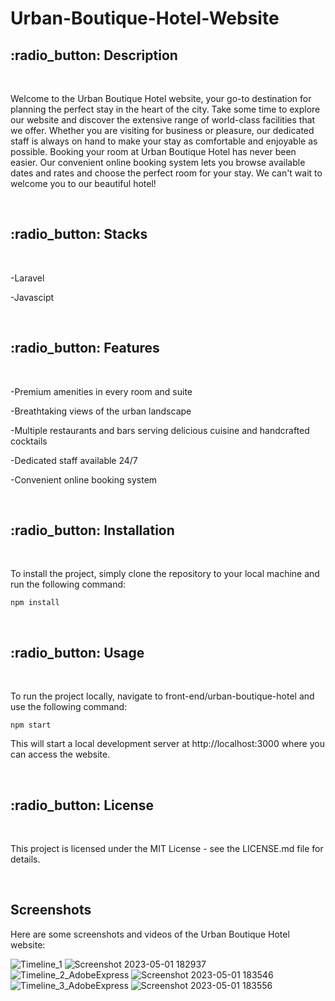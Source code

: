# Urban-Boutique-Hotel-Website
<h2> :radio_button: Description </h2>
<br>
<p> Welcome to the Urban Boutique Hotel website, your go-to destination for planning the perfect stay in the heart of the city. 
Take some time to explore our website and discover the extensive range of world-class facilities that we offer. Whether you are visiting for business or pleasure, our dedicated staff is always on hand to make your stay as comfortable and enjoyable as possible. Booking your room at Urban Boutique Hotel has never been easier. Our convenient online booking system lets you browse available dates and rates and choose the perfect room for your stay. We can't wait to welcome you to our beautiful hotel! </p>
<br>
<h2> :radio_button: Stacks </h2>
<br>
<p>-Laravel</p>
<p>-Javascipt</p>
<br>
<h2> :radio_button: Features </h2>
<br>
<p>-Premium amenities in every room and suite</p>
<p>-Breathtaking views of the urban landscape</p>
<p>-Multiple restaurants and bars serving delicious cuisine and handcrafted cocktails</p>
<p>-Dedicated staff available 24/7</p>
<p>-Convenient online booking system</p>
<br>
<h2> :radio_button: Installation </h2>
<br>
<p>To install the project, simply clone the repository to your local machine and run the following command:</p>
<pre><code>npm install</code></pre>
<br>
<h2> :radio_button: Usage </h2>
<br>
<p>To run the project locally, navigate to front-end/urban-boutique-hotel and use the following command:</p>
<pre><code>npm start</code></pre>
<p>This will start a local development server at http://localhost:3000 where you can access the website.</p>
<br>
<h2> :radio_button: License </h2>
<br>
<p>This project is licensed under the MIT License - see the LICENSE.md file for details.</p>
<br>





## Screenshots

Here are some screenshots and videos of the Urban Boutique Hotel website:

![Timeline_1](https://user-images.githubusercontent.com/102959762/235481595-d67a12bd-2972-474c-8bfd-80a47601683b.gif)
![Screenshot 2023-05-01 182937](https://user-images.githubusercontent.com/102959762/235479463-4d9dc334-f6ed-46fd-976b-3f8abe654619.png)
![Timeline_2_AdobeExpress](https://user-images.githubusercontent.com/102959762/235481906-963573ef-e5ad-4c9c-be76-5235d2bda11a.gif)
![Screenshot 2023-05-01 183546](https://user-images.githubusercontent.com/102959762/235479471-3b7556d9-2bfb-40de-86d2-33cd1f368f32.png)
![Timeline_3_AdobeExpress](https://user-images.githubusercontent.com/102959762/235482287-5451a8eb-6d14-45bb-9d91-758b2e83d97d.gif)
![Screenshot 2023-05-01 183556](https://user-images.githubusercontent.com/102959762/235479473-9e17dec9-bc8e-454f-ab7e-43e16ee57378.png)


